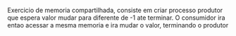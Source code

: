 Exercicio de memoria compartilhada, consiste em criar processo produtor que espera valor mudar para diferente de -1 ate terminar. O consumidor ira entao acessar a mesma memoria e ira mudar o valor, terminando o produtor
